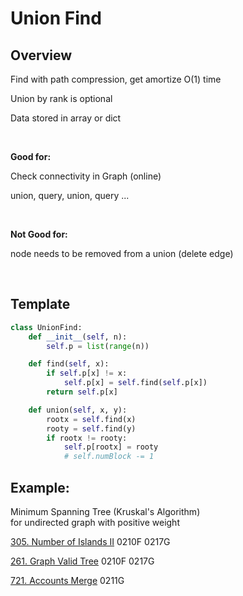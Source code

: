 # Union Find

## Overview 

Find with path compression, get amortize O(1) time

Union by rank is optional

Data stored in array or dict

   

__Good for:__

Check connectivity in Graph (online)

union, query, union, query ... 

   

__Not Good for:__

node needs to be removed from a union (delete edge)

   

## Template

```python
class UnionFind:
    def __init__(self, n):
        self.p = list(range(n))

    def find(self, x):
        if self.p[x] != x:
            self.p[x] = self.find(self.p[x])
        return self.p[x]

    def union(self, x, y):
        rootx = self.find(x)
        rooty = self.find(y)
        if rootx != rooty:
            self.p[rootx] = rooty
            # self.numBlock -= 1
```


## Example:

Minimum Spanning Tree (Kruskal's Algorithm)\
for undirected graph with positive weight

[305. Number of Islands II](https://leetcode.com/problems/number-of-islands-ii/)
0210F 0217G

[261. Graph Valid Tree](https://leetcode.com/problems/graph-valid-tree/)
0210F 0217G

[721. Accounts Merge](https://leetcode.com/problems/accounts-merge/)
0211G

